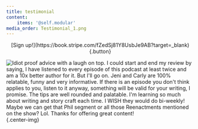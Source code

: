 ```yaml
---
title: testimonial
content:
    items: '@self.modular'
media_order: Testimonial_1.png
---
```


<center markdown="1">[Sign up!](https://book.stripe.com/fZedSj81Y8UsbJe9AB?target=_blank){.button}</center>

![Idiot proof advice with a laugh on top. I could start and end my review by saying, I have listened to every episode of this podcast at least twice and am a 10x better author for it. But I'll go on. Jeni and Carly are 100% relatable, funny and very informative. If there is an episode you don't think applies to you, listen to it anyway, something will be valid for your writing, I promise. The tips are well rounded and palatable. I'm learning so much about writing and story craft each time. I WISH they would do bi-weekly! Maybe we can get that Phil segment or all those Reenactments mentioned on the show? Lol. Thanks for offering great content!](Testimonial_1.png){.center-img}